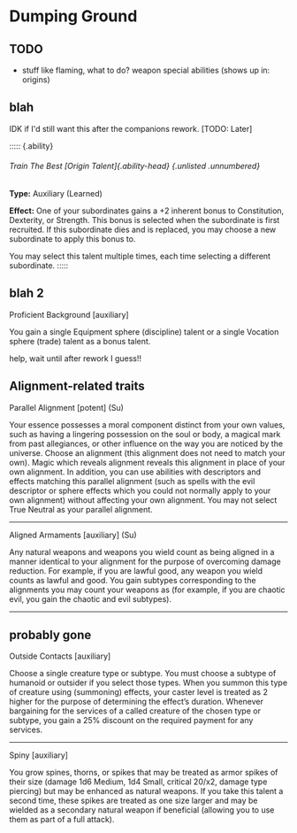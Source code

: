 # Dumping Ground

## TODO

* stuff like flaming, what to do? weapon special abilities (shows up in: origins)

## blah

IDK if I'd still want this after the companions rework. [TODO: Later]

::::: {.ability}
###### Train The Best [Origin Talent]{.ability-head} {.unlisted .unnumbered}
**Type:** Auxiliary (Learned)

**Effect:** One of your subordinates gains a +2 inherent bonus to Constitution, Dexterity, or Strength. This bonus is selected when the subordinate is first recruited. If this subordinate dies and is replaced, you may choose a new subordinate to apply this bonus to.

You may select this talent multiple times, each time selecting a different subordinate.
:::::

## blah 2

Proficient Background [auxiliary]

You gain a single Equipment sphere (discipline) talent or a single Vocation sphere (trade) talent as a bonus talent.

help, wait until after rework I guess!!



## Alignment-related traits

Parallel Alignment [potent] (Su)

Your essence possesses a moral component distinct from your own values, such as having a lingering possession on the soul or body, a magical mark from past allegiances, or other influence on the way you are noticed by the universe. Choose an alignment (this alignment does not need to match your own). Magic which reveals alignment reveals this alignment in place of your own alignment. In addition, you can use abilities with descriptors and effects matching this parallel alignment (such as spells with the evil descriptor or sphere effects which you could not normally apply to your own alignment) without affecting your own alignment. You may not select True Neutral as your parallel alignment.

---

Aligned Armaments [auxiliary] (Su)

Any natural weapons and weapons you wield count as being aligned in a manner identical to your alignment for the purpose of overcoming damage reduction. For example, if you are lawful good, any weapon you wield counts as lawful and good. You gain subtypes corresponding to the alignments you may count your weapons as (for example, if you are chaotic evil, you gain the chaotic and evil subtypes).

---


## probably gone

Outside Contacts [auxiliary]

Choose a single creature type or subtype. You must choose a subtype of humanoid or outsider if you select those types. When you summon this type of creature using (summoning) effects, your caster level is treated as 2 higher for the purpose of determining the effect’s duration. Whenever bargaining for the services of a called creature of the chosen type or subtype, you gain a 25% discount on the required payment for any services.

---

Spiny [auxiliary]

You grow spines, thorns, or spikes that may be treated as armor spikes of their size (damage 1d6 Medium, 1d4 Small, critical 20/x2, damage type piercing) but may be enhanced as natural weapons. If you take this talent a second time, these spikes are treated as one size larger and may be wielded as a secondary natural weapon if beneficial (allowing you to use them as part of a full attack).
